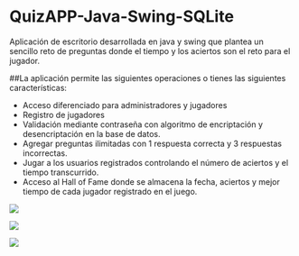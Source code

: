 # QuizAPP-Java-Swing-SQLite
Aplicación de escritorio desarrollada en java y swing que plantea un sencillo reto de preguntas donde el tiempo y los aciertos son el reto para el jugador.

##La aplicación permite las siguientes operaciones o tienes las siguientes características:
- Acceso diferenciado para administradores y jugadores
- Registro de jugadores
- Validación mediante contraseña con algoritmo de encriptación y desencriptación en la base de datos.
- Agregar preguntas ilimitadas con 1 respuesta correcta y 3 respuestas incorrectas.
- Jugar a los usuarios registrados controlando el número de aciertos y el tiempo transcurrido.
- Acceso al Hall of Fame donde se almacena la fecha, aciertos y mejor tiempo de cada jugador registrado en el juego.

![](https://user-images.githubusercontent.com/35290259/43680942-99394efc-9846-11e8-9b61-46bd9ddc2bf7.PNG)

![](https://user-images.githubusercontent.com/35290259/43680943-99523fac-9846-11e8-9214-e3642f2fc640.PNG)

![](https://user-images.githubusercontent.com/35290259/43680944-9969fed0-9846-11e8-9f20-781eb3ed97c9.PNG)
